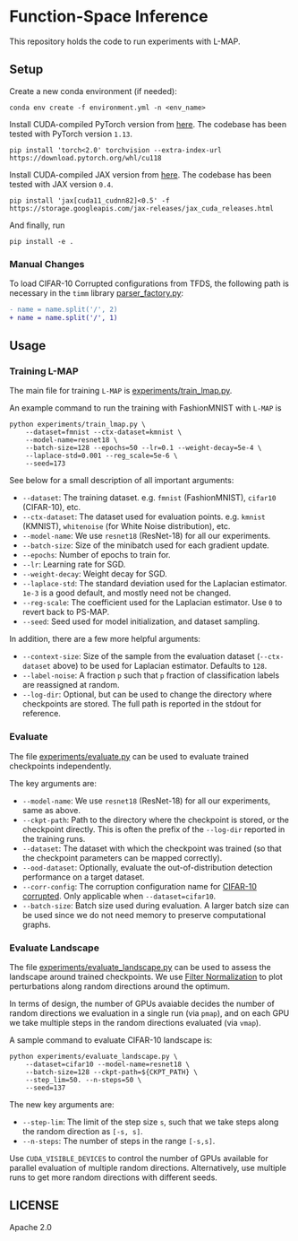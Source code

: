 # Function-Space Inference

This repository holds the code to run experiments with L-MAP.

## Setup

Create a new conda environment (if needed):
```
conda env create -f environment.yml -n <env_name>
```

Install CUDA-compiled PyTorch version from [here](https://pytorch.org). The codebase
has been tested with PyTorch version `1.13`.
```shell
pip install 'torch<2.0' torchvision --extra-index-url https://download.pytorch.org/whl/cu118
```

Install CUDA-compiled JAX version from [here](https://github.com/google/jax#installation). The
codebase has been tested with JAX version `0.4`.
```shell
pip install 'jax[cuda11_cudnn82]<0.5' -f https://storage.googleapis.com/jax-releases/jax_cuda_releases.html
```

And finally, run
```
pip install -e .
```

### Manual Changes

To load CIFAR-10 Corrupted configurations from TFDS, the following path is necessary in the `timm` library [parser_factory.py](https://github.com/rwightman/pytorch-image-models/blob/v0.6.7/timm/data/parsers/parser_factory.py#L9):

```diff
- name = name.split('/', 2)
+ name = name.split('/', 1)
```

## Usage

### Training L-MAP

The main file for training `L-MAP` is [experiments/train_lmap.py](./experiments/train_lmap.py).

An example command to run the training with FashionMNIST with `L-MAP` is
```shell
python experiments/train_lmap.py \
    --dataset=fmnist --ctx-dataset=kmnist \
    --model-name=resnet18 \
    --batch-size=128 --epochs=50 --lr=0.1 --weight-decay=5e-4 \
    --laplace-std=0.001 --reg_scale=5e-6 \
    --seed=173
```

See below for a small description of all important arguments:
- `--dataset`: The training dataset. e.g. `fmnist` (FashionMNIST), `cifar10` (CIFAR-10), etc.
- `--ctx-dataset`: The dataset used for evaluation points. e.g. `kmnist` (KMNIST), `whitenoise` (for White Noise distribution), etc.
- `--model-name`: We use `resnet18` (ResNet-18) for all our experiments.
- `--batch-size`: Size of the minibatch used for each gradient update.
- `--epochs`: Number of epochs to train for.
- `--lr`: Learning rate for SGD.
- `--weight-decay`: Weight decay for SGD.
- `--laplace-std`: The standard deviation used for the Laplacian estimator. `1e-3` is a good default, and mostly need not be changed.
- `--reg-scale`: The coefficient used for the Laplacian estimator. Use `0` to revert back to PS-MAP.
- `--seed`: Seed used for model initialization, and dataset sampling.

In addition, there are a few more helpful arguments:
- `--context-size`: Size of the sample from the evaluation dataset (`--ctx-dataset` above) to be used for Laplacian estimator. Defaults to `128`.
- `--label-noise`: A fraction `p` such that `p` fraction of classification labels are reassigned at random.
- `--log-dir`: Optional, but can be used to change the directory where checkpoints are stored. The full path is reported in the stdout for reference.


### Evaluate

The file [experiments/evaluate.py](./experiments/evaluate.py) can be used to evaluate trained checkpoints independently.

The key arguments are:
- `--model-name`:  We use `resnet18` (ResNet-18) for all our experiments, same as above.
- `--ckpt-path`: Path to the directory where the checkpoint is stored, or the checkpoint directly. This is often the prefix of the `--log-dir` reported in the training runs.
- `--dataset`: The dataset with which the checkpoint was trained (so that the checkpoint parameters can be mapped correctly).
- `--ood-dataset`: Optionally, evaluate the out-of-distribution detection performance on a target dataset.
- `--corr-config`: The corruption configuration name for [CIFAR-10 corrupted](https://www.tensorflow.org/datasets/catalog/cifar10_corrupted). Only applicable when `--dataset=cifar10`.
- `--batch-size`: Batch size used during evaluation. A larger batch size can be used since we do not need memory to preserve computational graphs.

### Evaluate Landscape

The file [experiments/evaluate_landscape.py](./experiments/evaluate_landscape.py) can be used to assess the landscape around trained checkpoints.
We use [Filter Normalization](https://arxiv.org/abs/1712.09913) to plot perturbations along random directions around the optimum.

In terms of design, the number of GPUs avaiable decides the number of random directions we evaluation in a single run (via `pmap`),
and on each GPU we take multiple steps in the random directions evaluated (via `vmap`).

A sample command to evaluate CIFAR-10 landscape is:
```shell
python experiments/evaluate_landscape.py \
    --dataset=cifar10 --model-name=resnet18 \
    --batch-size=128 --ckpt-path=${CKPT_PATH} \
    --step_lim=50. --n-steps=50 \
    --seed=137
```

The new key arguments are:
- `--step-lim`: The limit of the step size `s`, such that we take steps along the random direction as `[-s, s]`.
- `--n-steps`: The number of steps in the range `[-s,s]`.

Use `CUDA_VISIBLE_DEVICES` to control the number of GPUs available for parallel evaluation of multiple random directions.
Alternatively, use multiple runs to get more random directions with different seeds.

## LICENSE

Apache 2.0
